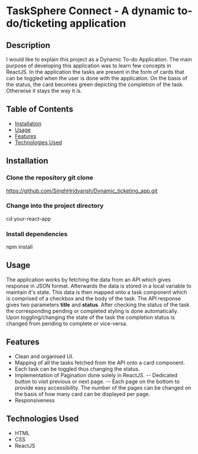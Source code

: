 # TaskSphere Connect - A dynamic to-do/ticketing application

## Description

I would like to explain this project as a Dynamic To-do Application. The main purpose of developing this application was to learn few concepts in ReactJS. In the application the tasks are present in the form of cards that can be toggled when the user is done with the application. On the basis of the status, the card becomes green depicting the completion of the task. Otherwise it stays the way it is.

## Table of Contents

- [Installation](#installation)
- [Usage](#usage)
- [Features](#features)
- [Technologies Used](#technologies-used)

## Installation

### Clone the repository git clone

https://github.com/SinghHridyansh/Dynamic_ticketing_app.git

### Change into the project directory

cd your-react-app

### Install dependencies

npm install

## Usage

The application works by fetching the data from an API which gives response in JSON format. Afterwards the data is stored in a local variable to maintain it's state. This data is then mapped onto a task component which is comprised of a checkbox and the body of the task.
The API response gives two parameters **title** and **status**. After checking the status of the task the corresponding pending or completed styling is done automatically.
Upon toggling/changing the state of the task the completion status is changed from pending to complete or vice-versa.

## Features

- Clean and organised UI.
- Mapping of all the tasks fetched from the API onto a card component.
- Each task can be toggled thus changing the status.
- Implementation of Pagination done solely in ReactJS.
  -- Dedicated button to visit previous or next page.
  -- Each page on the bottom to provide easy accessibility. The number of the pages can be changed on the basis of how many card can be displayed per page.
- Responsiveness

## Technologies Used

- HTML
- CSS
- ReactJS
